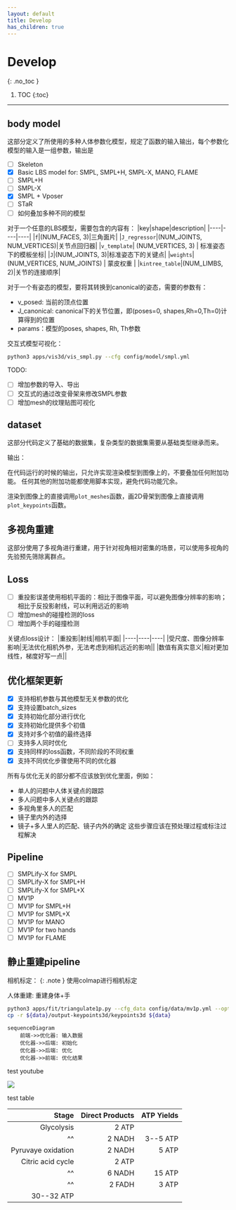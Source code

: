 ```yaml
---
layout: default
title: Develop
has_children: true
---
```


# Develop
{: .no_toc }

1. TOC
{:toc}
---

## body model

这部分定义了所使用的多种人体参数化模型，规定了函数的输入输出，每个参数化模型的输入是一组参数，输出是

- [ ] Skeleton
- [x] Basic LBS model for: SMPL, SMPL+H, SMPL-X, MANO, FLAME
- [ ] SMPL+H
- [ ] SMPL-X
- [x] SMPL + Vposer
- [ ] STaR
- [ ] 如何叠加多种不同的模型

对于一个任意的LBS模型，需要包含的内容有：
|key|shape|description|
|----|----|----|
|`f`|(NUM_FACES, 3)|三角面片|
|`J_regressor`|(NUM_JOINTS, NUM_VERTICES)|关节点回归器|
|`v_template`| (NUM_VERTICES, 3) | 标准姿态下的模板坐标|
|`J`|(NUM_JOINTS, 3)|标准姿态下的关键点|
|`weights`| (NUM_VERTICES, NUM_JOINTS) | 蒙皮权重 |
|`kintree_table`|(NUM_LIMBS, 2)|关节的连接顺序|

对于一个有姿态的模型，要将其转换到canonical的姿态，需要的参数有：

- v_posed: 当前的顶点位置
- J_canonical: canonical下的关节位置，即(poses=0, shapes,Rh=0,Th=0)计算得到的位置
- params：模型的poses, shapes, Rh, Th参数

交互式模型可视化：
```bash
python3 apps/vis3d/vis_smpl.py --cfg config/model/smpl.yml
```
TODO:
- [ ] 增加参数的导入、导出
- [ ] 交互式的通过改变骨架来修改SMPL参数
- [ ] 增加mesh的纹理贴图可视化

## dataset

这部分代码定义了基础的数据集，复杂类型的数据集需要从基础类型继承而来。

输出：

在代码运行的时候的输出，只允许实现渲染模型到图像上的，不要叠加任何附加功能。
任何其他的附加功能都使用脚本实现，避免代码功能冗余。

渲染到图像上的直接调用`plot_meshes`函数，画2D骨架到图像上直接调用`plot_keypoints`函数。

## 多视角重建

这部分使用了多视角进行重建，用于针对视角相对密集的场景，可以使用多视角的先验预先筛除离群点。

## Loss

- [ ] 重投影误差使用相机平面的：相比于图像平面，可以避免图像分辨率的影响；相比于反投影射线，可以利用远近的影响
- [ ] 增加mesh的碰撞检测的loss
- [ ] 增加两个手的碰撞检测

关键点loss设计：
|重投影|射线|相机平面|
|----|----|----|
|受尺度、图像分辨率影响|无法优化相机外参，无法考虑到相机远近的影响||
|数值有真实意义|相对更加线性，梯度好写一点||

## 优化框架更新
- [x] 支持相机参数与其他模型无关参数的优化
- [x] 支持设置batch_sizes
- [x] 支持初始化部分进行优化
- [x] 支持初始化提供多个初值
- [x] 支持对多个初值的最终选择
- [ ] 支持多人同时优化
- [x] 支持同样的loss函数，不同阶段的不同权重
- [x] 支持不同优化步骤使用不同的优化器

所有与优化无关的部分都不应该放到优化里面，例如：
- 单人的问题中人体关键点的跟踪
- 多人问题中多人关键点的跟踪
- 多视角里多人的匹配
- 镜子里内外的选择
- 镜子+多人里人的匹配、镜子内外的确定
这些步骤应该在预处理过程或标注过程解决

## Pipeline

- [ ] SMPLify-X for SMPL
- [ ] SMPLify-X for SMPL+H
- [ ] SMPLify-X for SMPL+X
- [ ] MV1P
- [ ] MV1P for SMPL+H
- [ ] MV1P for SMPL+X
- [ ] MV1P for MANO
- [ ] MV1P for two hands
- [ ] MV1P for FLAME

## 静止重建pipeline

相机标定：
{: .note }
使用colmap进行相机标定

人体重建: 重建身体+手

```bash
python3 apps/fit/triangulate1p.py --cfg_data config/data/mv1p.yml --opt_data args.path ${data} args.out ${data}/output-keypoints3d --cfg_exp config/recon/mv1p-total.yml
cp -r ${data}/output-keypoints3d/keypoints3d ${data}
```


```mermaid
sequenceDiagram
    前端->>优化器: 输入数据
    优化器->>后端: 初始化
    优化器->>后端: 优化
    优化器->>前端: 优化结果
``` 

test youtube

![](https://www.youtube.com/watch?v=Ptk_1Dc2iPY)

test table

|              Stage | Direct Products | ATP Yields |
| -----------------: | --------------: | ---------: |
|         Glycolysis |          2 ATP              ||
| ^^                 |          2 NADH |   3--5 ATP |
| Pyruvaye oxidation |          2 NADH |      5 ATP |
|  Citric acid cycle |          2 ATP              ||
| ^^                 |          6 NADH |     15 ATP |
| ^^                 |          2 FADH |      3 ATP |
|                               30--32 ATP        |||